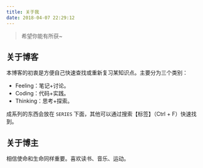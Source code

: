 ```yaml
---
title: 关于我
date: 2018-04-07 22:29:12
---
```


>希望你能有所获~

## 关于博客

本博客的初衷是方便自己快速查找或重新复习某知识点。主要分为三个类别：

- Feeling：笔记+讨论。
- Coding：代码+实践。
- Thinking：思考+探索。

成系列的东西会放在 `SERIES` 下面，其他可以通过搜索【标签】（Ctrl + F）快速找到。

## 关于博主

相信使命和生命同样重要。喜欢读书、音乐、运动。

